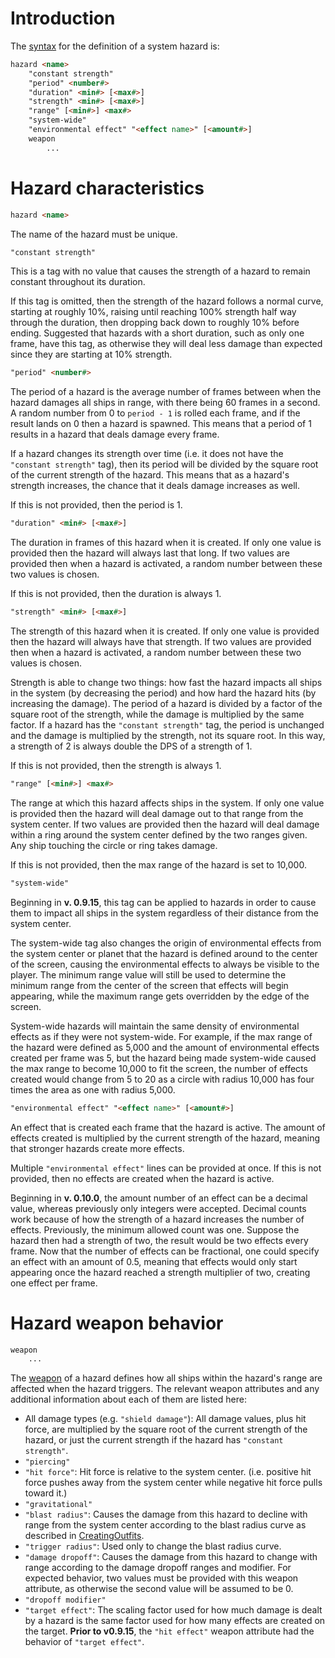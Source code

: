 # Introduction

The [syntax](DataFormat#grammar-specifications) for the definition of a system hazard is:
```html
hazard <name>
	"constant strength"
	"period" <number#>
	"duration" <min#> [<max#>]
	"strength" <min#> [<max#>]
	"range" [<min#>] <max#>
	"system-wide"
	"environmental effect" "<effect name>" [<amount#>]
	weapon
		...
```

# Hazard characteristics

```html
hazard <name>
```

The name of the hazard must be unique.

```html
"constant strength"
```

This is a tag with no value that causes the strength of a hazard to remain constant throughout its duration.

If this tag is omitted, then the strength of the hazard follows a normal curve, starting at roughly 10%, raising until reaching 100% strength half way through the duration, then dropping back down to roughly 10% before ending. Suggested that hazards with a short duration, such as only one frame, have this tag, as otherwise they will deal less damage than expected since they are starting at 10% strength.

```html
"period" <number#>
```

The period of a hazard is the average number of frames between when the hazard damages all ships in range, with there being 60 frames in a second. A random number from 0 to `period - 1` is rolled each frame, and if the result lands on 0 then a hazard is spawned. This means that a period of 1 results in a hazard that deals damage every frame.

If a hazard changes its strength over time (i.e. it does not have the `"constant strength"` tag), then its period will be divided by the square root of the current strength of the hazard. This means that as a hazard's strength increases, the chance that it deals damage increases as well.

If this is not provided, then the period is 1.

```html
"duration" <min#> [<max#>]
```

The duration in frames of this hazard when it is created. If only one value is provided then the hazard will always last that long. If two values are provided then when a hazard is activated, a random number between these two values is chosen.

If this is not provided, then the duration is always 1.

```html
"strength" <min#> [<max#>]
```

The strength of this hazard when it is created. If only one value is provided then the hazard will always have that strength. If two values are provided then when a hazard is activated, a random number between these two values is chosen.

Strength is able to change two things: how fast the hazard impacts all ships in the system (by decreasing the period) and how hard the hazard hits (by increasing the damage). The period of a hazard is divided by a factor of the square root of the strength, while the damage is multiplied by the same factor. If a hazard has the `"constant strength"` tag, the period is unchanged and the damage is multiplied by the strength, not its square root. In this way, a strength of 2 is always double the DPS of a strength of 1.

If this is not provided, then the strength is always 1.

```html
"range" [<min#>] <max#>
```

The range at which this hazard affects ships in the system. If only one value is provided then the hazard will deal damage out to that range from the system center. If two values are provided then the hazard will deal damage within a ring around the system center defined by the two ranges given. Any ship touching the circle or ring takes damage.

If this is not provided, then the max range of the hazard is set to 10,000.

```html
"system-wide"
```

Beginning in **v. 0.9.15**, this tag can be applied to hazards in order to cause them to impact all ships in the system regardless of their distance from the system center.

The system-wide tag also changes the origin of environmental effects from the system center or planet that the hazard is defined around to the center of the screen, causing the environmental effects to always be visible to the player. The minimum range value will still be used to determine the minimum range from the center of the screen that effects will begin appearing, while the maximum range gets overridden by the edge of the screen.

System-wide hazards will maintain the same density of environmental effects as if they were not system-wide. For example, if the max range of the hazard were defined as 5,000 and the amount of environmental effects created per frame was 5, but the hazard being made system-wide caused the max range to become 10,000 to fit the screen, the number of effects created would change from 5 to 20 as a circle with radius 10,000 has four times the area as one with radius 5,000.

```html
"environmental effect" "<effect name>" [<amount#>]
```

An effect that is created each frame that the hazard is active. The amount of effects created is multiplied by the current strength of the hazard, meaning that stronger hazards create more effects.

Multiple `"environmental effect"` lines can be provided at once. If this is not provided, then no effects are created when the hazard is active.

Beginning in **v. 0.10.0**, the amount number of an effect can be a decimal value, whereas previously only integers were accepted. Decimal counts work because of how the strength of a hazard increases the number of effects. Previously, the minimum allowed count was one. Suppose the hazard then had a strength of two, the result would be two effects every frame. Now that the number of effects can be fractional, one could specify an effect with an amount of 0.5, meaning that effects would only start appearing once the hazard reached a strength multiplier of two, creating one effect per frame.

# Hazard weapon behavior

```html
weapon
	...
```

The [weapon](CreatingOutfits#weapon-attributes) of a hazard defines how all ships within the hazard's range are affected when the hazard triggers. The relevant weapon attributes and any additional information about each of them are listed here:

* All damage types (e.g. `"shield damage"`): All damage values, plus hit force, are multiplied by the square root of the current strength of the hazard, or just the current strength if the hazard has `"constant strength"`.
* `"piercing"`
* `"hit force"`: Hit force is relative to the system center. (i.e. positive hit force pushes away from the system center while negative hit force pulls toward it.)
* `"gravitational"`
* `"blast radius"`: Causes the damage from this hazard to decline with range from the system center according to the blast radius curve as described in [CreatingOutfits](CreatingOutfits#weapon-attributes).
* `"trigger radius"`: Used only to change the blast radius curve.
* `"damage dropoff"`: Causes the damage from this hazard to change with range according to the damage dropoff ranges and modifier. For expected behavior, two values must be provided with this weapon attribute, as otherwise the second value will be assumed to be 0.
* `"dropoff modifier"`
* `"target effect"`: The scaling factor used for how much damage is dealt by a hazard is the same factor used for how many effects are created on the target. **Prior to v0.9.15**, the `"hit effect"` weapon attribute had the behavior of `"target effect"`.
